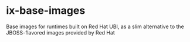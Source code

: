 # ix-base-images
Base images for runtimes built on Red Hat UBI, as a slim alternative to the JBOSS-flavored images provided by Red Hat
